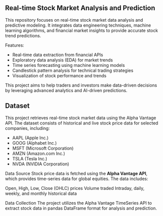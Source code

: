 ## Real-time Stock Market Analysis and Prediction
This repository focuses on real-time stock market data analysis and predictive modeling. It integrates data engineering techniques, machine learning algorithms, and financial market insights to provide accurate stock trend predictions.

Features:
- Real-time data extraction from financial APIs
- Exploratory data analysis (EDA) for market trends
- Time series forecasting using machine learning models
- Candlestick pattern analysis for technical trading strategies
- Visualization of stock performance and trends
  
This project aims to help traders and investors make data-driven decisions by leveraging advanced analytics and AI-driven predictions.

## Dataset
This project retrieves real-time stock market data using the Alpha Vantage API. The dataset consists of historical and live stock price data for selected companies, including:

- AAPL (Apple Inc.)
- GOOG (Alphabet Inc.)
- MSFT (Microsoft Corporation)
- AMZN (Amazon.com Inc.)
- TSLA (Tesla Inc.)
- NVDA (NVIDIA Corporation)
  
Data Source
Stock price data is fetched using the **Alpha Vantage API**, which provides time-series data for global equities. The data includes:

Open, High, Low, Close (OHLC) prices
Volume traded
Intraday, daily, weekly, and monthly historical data

Data Collection
The project utilizes the Alpha Vantage TimeSeries API to extract stock data in pandas DataFrame format for analysis and prediction.

